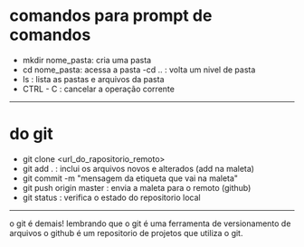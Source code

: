 ﻿# comandos para prompt de comandos

- mkdir nome_pasta: cria uma pasta
- cd nome_pasta: acessa a pasta
-cd .. : volta um nivel de pasta
- ls : lista as pastas e arquivos da pasta
- CTRL - C : cancelar a operação corrente
----

# do git
- git clone <url_do_rapositorio_remoto>
- git add . : inclui os arquivos novos e alterados (add na maleta)
- git commit -m "mensagem da etiqueta que vai na maleta"
- git push origin master : envia a maleta para o remoto (github)
- git status : verifica o estado do repositorio local


----

o git é demais!
lembrando que o git é uma ferramenta de versionamento de arquivos
o github é um repositorio de projetos que utiliza o git.

